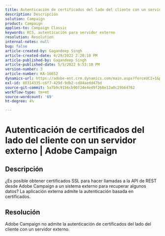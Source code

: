 ```yaml
---
title: Autenticación de certificados del lado del cliente con un servidor externo | Adobe Campaign
description: Descripción
solution: Campaign
product: Campaign
applies-to: Campaign Classic
keywords: KCS, autenticación para servidor externo
resolution: Resolution
internal-notes: null
bug: false
article-created-by: Gagandeep Singh
article-created-date: 4/29/2022 2:20:10 PM
article-published-by: Gagandeep Singh
article-published-date: 5/5/2022 6:53:10 PM
version-number: 3
article-number: KA-16652
dynamics-url: https://adobe-ent.crm.dynamics.com/main.aspx?forceUCI=1&pagetype=entityrecord&etn=knowledgearticle&id=5b70dc75-c7c7-ec11-a7b6-0022480a1de4
exl-id: 80314335-c6f7-429d-9db2-cd84aedd47bd
source-git-commit: 5a7b9c9156cb90f34e4e49f268e12a0c29b64762
workflow-type: tm+mt
source-wordcount: '69'
ht-degree: 4%

---
```


# Autenticación de certificados del lado del cliente con un servidor externo | Adobe Campaign

## Descripción


¿Es posible obtener certificados SSL para hacer llamadas a la API de REST desde Adobe Campaign a un sistema externo para recuperar algunos datos? La aplicación externa admite la autenticación basada en certificados.


## Resolución


Adobe Campaign no admite la autenticación de certificados del lado del cliente con un servidor externo.
